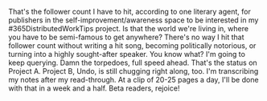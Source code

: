 That's the follower count I have to hit, according to one literary agent, for publishers in the self-improvement/awareness space to be interested in my #365DistributedWorkTips project. Is that the world we're living in, where you have to be semi-famous to get anywhere? There's no way I hit that follower count without writing a hit song, becoming politically notorious, or turning into a highly sought-after speaker. You know what? I'm going to keep querying. Damn the torpedoes, full speed ahead. That's the status on Project A. Project B, Undo, is still chugging right along, too. I'm transcribing my notes after my read-through. At a clip of 20-25 pages a day, I'll be done with that in a week and a half. Beta readers, rejoice! 

